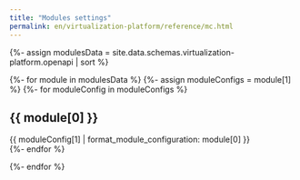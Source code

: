 ```yaml
---
title: "Modules settings"
permalink: en/virtualization-platform/reference/mc.html
---
```


{%- assign modulesData = site.data.schemas.virtualization-platform.openapi | sort  %}

{%- for module in modulesData %}
  {%- assign moduleConfigs = module[1]  %}
  {%- for moduleConfig in moduleConfigs %}
<h2>{{ module[0] }}</h2>  
<div markdown="0">
   {{ moduleConfig[1] | format_module_configuration: module[0] }}
</div>
  {%- endfor %}

{%- endfor %}
